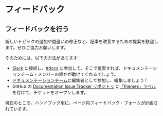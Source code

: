 <!-- 
# Feedback
 -->
# フィードバック

<!-- 
## Giving Feedback
 -->
## フィードバックを行う

<!-- 
We welcome suggestions to improve the article, whether it is to add new topics or to rectify mistakes, you’re invited to help.
 -->
新しいトピックの追加や間違いの修正など、記事を改善するための提案を歓迎します。ぜひご協力お願いします。

<!-- 
You can do so in the following ways
 -->
そのためには、以下の方法があります:

<!-- 
*   Connect to [Slack](https://make.wordpress.org/chat/) and join [#docs](https://wordpress.slack.com/messages/docs/) and make your suggestion there, one of the Documentation Team members will help
*   Join the [Documentation Team](https://make.wordpress.org/docs/) as an editor and edit away!
*   Open a ticket in the [Documentation Issue Tracker repository](https://github.com/WordPress/Documentation-Issue-Tracker) on GitHub with the [“themes” label](https://github.com/WordPress/Documentation-Issue-Tracker/labels/themes).
 -->
*   [Slack](https://make.wordpress.org/chat/) に接続し、[#docs](https://wordpress.slack.com/messages/docs/) に参加して、そこで提案すれば、ドキュメンテーションチーム・メンバーの誰かが助けてくれるでしょう。
*   [ドキュメンテーションチーム](https://make.wordpress.org/docs/)に編集者として参加し、編集しましょう !
*   GitHub の [Documentation Issue Tracker リポジトリ](https://github.com/WordPress/Documentation-Issue-Tracker) に[「themes」ラベル](https://github.com/WordPress/Documentation-Issue-Tracker/labels/themes)を付けて、チケットをオープンします。

<!-- 
In-page feedback forms are currently planned for the handbooks.
 -->
現在のところ、ハンドブック用に、ページ内フィードバック・フォームが計画されています。